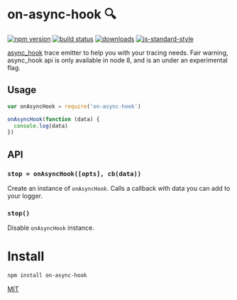 # on-async-hook 🔍
[![npm version][1]][2] [![build status][3]][4]
[![downloads][5]][6] [![js-standard-style][7]][8]

[async_hook](https://nodejs.org/api/async_hooks.html) trace emitter to help you with your tracing needs. Fair warning, async_hook api is only available in node 8, and is an under an experimental flag.

## Usage

```js
var onAsyncHook = require('on-async-hook')

onAsyncHook(function (data) {
  console.log(data)
})
```

## API
### `stop = onAsyncHook([opts], cb(data))`
Create an instance of `onAsyncHook`. Calls a callback with data you can add to your logger. 

### `stop()`
Disable `onAsyncHook` instance. 

# Install
```bash
npm install on-async-hook 
```
[MIT](https://tldrlegal.com/license/mit-license)

[1]: https://img.shields.io/npm/v/on-async-hook.svg?style=flat-square
[2]: https://npmjs.org/package/on-async-hook
[3]: https://img.shields.io/travis/lrlna/on-async-hook/master.svg?style=flat-square
[4]: https://travis-ci.org/lrlna/on-async-hook
[5]: http://img.shields.io/npm/dm/on-async-hook.svg?style=flat-square
[6]: https://npmjs.org/package/on-async-hook
[7]: https://img.shields.io/badge/code%20style-standard-brightgreen.svg?style=flat-square
[8]: https://github.com/feross/standard

